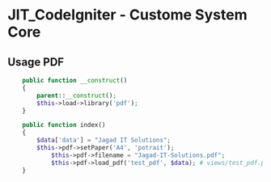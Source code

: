 # JIT_CodeIgniter - Custome System Core


## Usage PDF

```php
	public function __construct()
	{
		parent::__construct();
		$this->load->library('pdf');
	}

	public function index()
	{
		$data['data'] = "Jagad IT Solutions";
		$this->pdf->setPaper('A4', 'potrait');
    		$this->pdf->filename = "Jagad-IT-Solutions.pdf";
    		$this->pdf->load_pdf('test_pdf', $data); # views/test_pdf.php
	}
```
